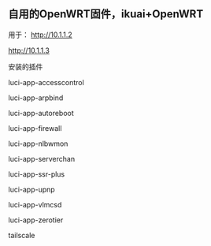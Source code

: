## 自用的OpenWRT固件，ikuai+OpenWRT

用于：
http://10.1.1.2

http://10.1.1.3

安装的插件

luci-app-accesscontrol

luci-app-arpbind

luci-app-autoreboot

luci-app-firewall

luci-app-nlbwmon

luci-app-serverchan

luci-app-ssr-plus

luci-app-upnp

luci-app-vlmcsd

luci-app-zerotier

tailscale


